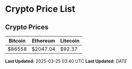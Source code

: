 # Crypto Price List

## Crypto Prices
| Bitcoin | Ethereum | Litecoin |
| ------- | -------- | -------- |
| $86558 | $2047.04 | $92.37 |
**Last Updated:** 2025-03-25 03:40 UTC
**Last Updated:** $DATE$
